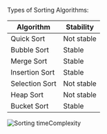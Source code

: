 Types of Sorting Algorithms:

|Algorithm      | Stability     |
|---------------|---------------|
|Quick Sort     | Not stable    |
|Bubble Sort    | Stable        |  
|Merge Sort     | Stable        |  
|Insertion Sort | Stable        |  
|Selection Sort | Not stable    |
|Heap Sort      | Not stable    |
|Bucket Sort    | Stable        |  















![Sorting timeComplexity](https://user-images.githubusercontent.com/63565510/126061756-74dcc2b6-7abc-4f5e-95c7-ca4575aa3448.png)
